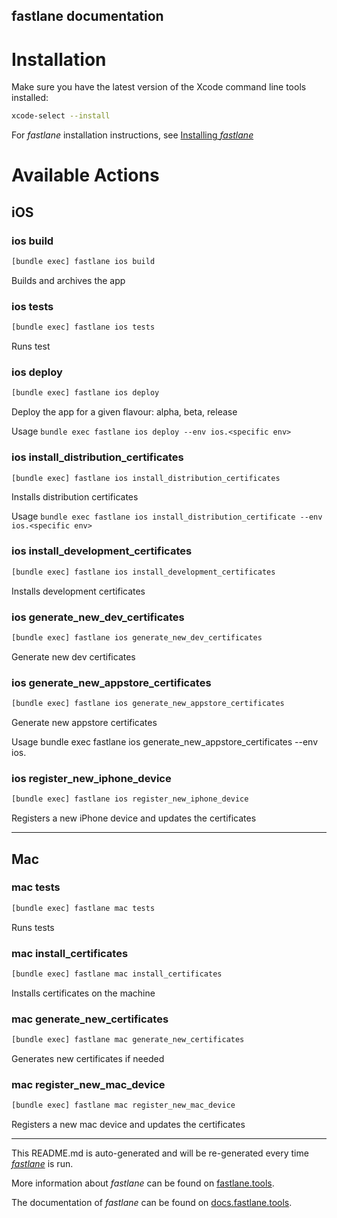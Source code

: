 fastlane documentation
----

# Installation

Make sure you have the latest version of the Xcode command line tools installed:

```sh
xcode-select --install
```

For _fastlane_ installation instructions, see [Installing _fastlane_](https://docs.fastlane.tools/#installing-fastlane)

# Available Actions

## iOS

### ios build

```sh
[bundle exec] fastlane ios build
```

Builds and archives the app

### ios tests

```sh
[bundle exec] fastlane ios tests
```

Runs test

### ios deploy

```sh
[bundle exec] fastlane ios deploy
```

Deploy the app for a given flavour: alpha, beta, release

Usage `bundle exec fastlane ios deploy --env ios.<specific env>`

### ios install_distribution_certificates

```sh
[bundle exec] fastlane ios install_distribution_certificates
```

Installs distribution certificates

Usage `bundle exec fastlane ios install_distribution_certificate --env ios.<specific env>`

### ios install_development_certificates

```sh
[bundle exec] fastlane ios install_development_certificates
```

Installs development certificates

### ios generate_new_dev_certificates

```sh
[bundle exec] fastlane ios generate_new_dev_certificates
```

Generate new dev certificates

### ios generate_new_appstore_certificates

```sh
[bundle exec] fastlane ios generate_new_appstore_certificates
```

Generate new appstore certificates

Usage bundle exec fastlane ios generate_new_appstore_certificates --env ios.<specific env>

### ios register_new_iphone_device

```sh
[bundle exec] fastlane ios register_new_iphone_device
```

Registers a new iPhone device and updates the certificates

----


## Mac

### mac tests

```sh
[bundle exec] fastlane mac tests
```

Runs tests

### mac install_certificates

```sh
[bundle exec] fastlane mac install_certificates
```

Installs certificates on the machine

### mac generate_new_certificates

```sh
[bundle exec] fastlane mac generate_new_certificates
```

Generates new certificates if needed

### mac register_new_mac_device

```sh
[bundle exec] fastlane mac register_new_mac_device
```

Registers a new mac device and updates the certificates

----

This README.md is auto-generated and will be re-generated every time [_fastlane_](https://fastlane.tools) is run.

More information about _fastlane_ can be found on [fastlane.tools](https://fastlane.tools).

The documentation of _fastlane_ can be found on [docs.fastlane.tools](https://docs.fastlane.tools).
